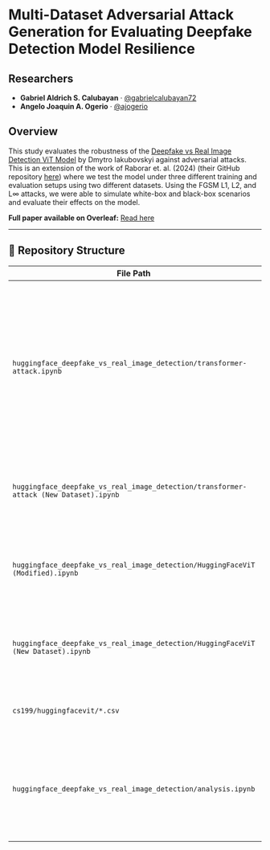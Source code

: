 # Multi-Dataset Adversarial Attack Generation for Evaluating Deepfake Detection Model Resilience

## Researchers

- **Gabriel Aldrich S. Calubayan** · [@gabrielcalubayan72](https://github.com/gabrielcalubayan72)  
- **Angelo Joaquin A. Ogerio** · [@ajogerio](https://github.com/ajogerio)

## Overview

This study evaluates the robustness of the [Deepfake vs Real Image Detection ViT Model](https://huggingface.co/dima806/deepfake_vs_real_image_detection) by Dmytro Iakubovskyi against adversarial attacks. This is an extension of the work of Raborar et. al. (2024) (their GitHub repository [here](https://github.com/Anjellyrika/csg-aml1)) where we test the model under three different training and evaluation setups using two different datasets. Using the FGSM L1, L2, and L∞ attacks, we were able to simulate white-box and black-box scenarios and evaluate their effects on the model.

**Full paper available on Overleaf:** [Read here](https://www.overleaf.com/read/frccfhzxqhxd#1a6b80)

---

## 📁 Repository Structure

| File Path | Description |
|-----------|-------------|
| `huggingface_deepfake_vs_real_image_detection/transformer-attack.ipynb` | Generates FGSM L1, L2, and L∞ adversarial examples on the **Deepfake and Real Images dataset** ([Karki, n.d.](https://www.kaggle.com/datasets/manjilkarki/deepfake-and-real-images)). Also, it simultaneously evaluates model accuracy and stores the results in CSV files. |
| `huggingface_deepfake_vs_real_image_detection/transformer-attack (New Dataset).ipynb` | Same process as above, but uses the **DiFF dataset** ([Cheng et al., 2024](https://github.com/xaCheng1996/DiFF?tab=readme-ov-file)) for evaluation. |
| `huggingface_deepfake_vs_real_image_detection/HuggingFaceViT (Modified).ipynb` | Trains and evaluates the ViT model on the **Deepfake and Real Images dataset** ([Karki, n.d.](https://www.kaggle.com/datasets/manjilkarki/deepfake-and-real-images)). |
| `huggingface_deepfake_vs_real_image_detection/HuggingFaceViT (New Dataset).ipynb` | Trains and evaluates the ViT model on the **DiFF dataset** ([Cheng et al., 2024](https://github.com/xaCheng1996/DiFF?tab=readme-ov-file)). |
| `cs199/huggingfacevit/*.csv` | Stores all the CSV files generated from the files above. |
| `huggingface_deepfake_vs_real_image_detection/analysis.ipynb` | Aggregates results from all CSVs from the huggingfacevit folder and generates visualization graphs for error counts and accuracy. |


